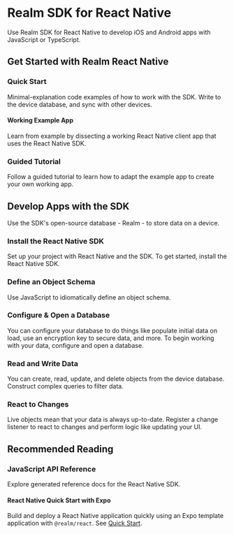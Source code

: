 # Realm SDK for React Native
Use Realm SDK for React Native to develop iOS and Android apps with
JavaScript or TypeScript.

## Get Started with Realm React Native
### Quick Start

Minimal-explanation code examples of how to work with the SDK.
Write to the device database, and sync with other devices.

#### Working Example App

Learn from example by dissecting a working React Native client app that
uses the React Native SDK.

### Guided Tutorial

Follow a guided tutorial to learn how to adapt the example app to
create your own working app.

## Develop Apps with the SDK
Use the SDK's open-source database - Realm - to store data on a device.

### Install the React Native SDK
Set up your project with React Native and the SDK.
To get started, install the React Native SDK.

### Define an Object Schema
Use JavaScript to idiomatically define an object schema.

### Configure & Open a Database
You can configure your database to do things
like populate initial data on load, use an encryption key to
secure data, and more. To begin working with your data,
configure and open a database.

### Read and Write Data
You can create, read, update, and delete objects from the device database.
Construct complex queries to filter data.

### React to Changes
Live objects mean that your data is always up-to-date.
Register a change listener to react to changes
and perform logic like updating your UI.

## Recommended Reading
### JavaScript API Reference

Explore generated reference docs for the React Native SDK.

#### React Native Quick Start with Expo

Build and deploy a React Native application quickly using an
Expo template application with `@realm/react`.
See [Quick Start](quick-start.md).